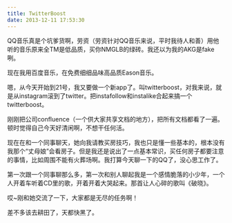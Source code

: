 ```yaml
---
title: TwitterBoost
date: 2013-12-11 17:53:30
---
```


QQ音乐真是个坑爹货啊，劳资（劳资针对QQ音乐来说，平时我待人和善）用他听的音乐原来全TM是低品质，买你NMGLB的绿砖。我还以为我的AKG是fake咧。

现在我用百度音乐，在免费细细品味高品质Eason音乐。

嗯，从今天开始到21号，我又要做一个新app了。叫twitterboost，对我来说，就是从instagram滚到了twitter。把instafollow和instalike合起来搞一个twitterboost。

刚刚把公司confluence（一个供大家共享文档的地方），把所有文档都看了一遍。顿时觉得自己今天好清闲啊，不想干任何活。

现在在和一个同事聊天，她向我请教买房技巧，我也只是懂一些基本的，根本没有我那个“丈母娘”会看房子。但是我还是说出了一点基本常识，买任何房子都要注意的事情，比如周围不能有火葬场啊。我打算今天聊一下的QQ了，没心思工作了。

第一次跟一个同事聊那么多，第一次和别人聊起我是一个感情脆落的小少年，一个人开着车听着CD里的歌，开着开着大哭起来。那首让人心碎的歌叫《破晓》。

哎~刚和她交流了一下，大家都是无尽的任务啊！


差不多该去耕田了，天都快黑了。

